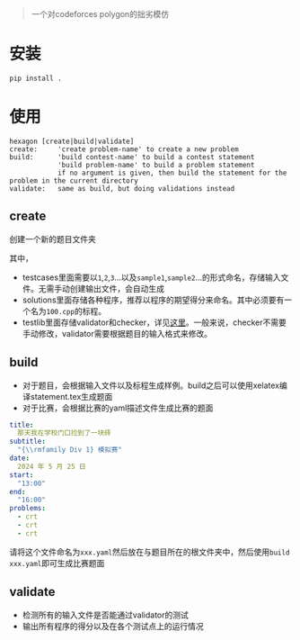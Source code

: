 > 一个对codeforces polygon的拙劣模仿

# 安装

```
pip install .
```

# 使用
```
hexagon [create|build|validate]
create:     'create problem-name' to create a new problem
build:      'build contest-name' to build a contest statement
            'build problem-name' to build a problem statement
            if no argument is given, then build the statement for the problem in the current directory
validate:   same as build, but doing validations instead
```

## create

创建一个新的题目文件夹

其中，
* testcases里面需要以`1`,`2`,`3`...以及`sample1`,`sample2`...的形式命名，存储输入文件。无需手动创建输出文件，会自动生成
* solutions里面存储各种程序，推荐以程序的期望得分来命名。其中必须要有一个名为`100.cpp`的标程。
* testlib里面存储validator和checker，详见[这里](https://github.com/MikeMirzayanov/testlib/tree/master)。一般来说，checker不需要手动修改，validator需要根据题目的输入格式来修改。

## build

* 对于题目，会根据输入文件以及标程生成样例。build之后可以使用xelatex编译statement.tex生成题面
* 对于比赛，会根据比赛的yaml描述文件生成比赛的题面
```yaml
title:
  那天我在学校门口捡到了一块砖
subtitle:
  "{\\rmfamily Div 1} 模拟赛"
date:
  2024 年 5 月 25 日
start:
  "13:00"
end:
  "16:00"
problems:
  - crt
  - crt
  - crt
```
请将这个文件命名为`xxx.yaml`然后放在与题目所在的根文件夹中，然后使用`build xxx.yaml`即可生成比赛题面

## validate

* 检测所有的输入文件是否能通过validator的测试
* 输出所有程序的得分以及在各个测试点上的运行情况
